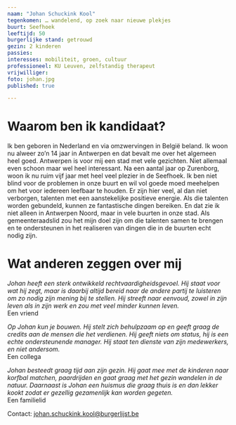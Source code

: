 ```yaml
---
naam: "Johan Schuckink Kool"
tegenkomen: … wandelend, op zoek naar nieuwe plekjes
buurt: Seefhoek
leeftijd: 50
burgerlijke stand: getrouwd
gezin: 2 kinderen
passies:
interesses: mobiliteit, groen, cultuur
professioneel: KU Leuven, zelfstandig therapeut
vrijwilliger:
foto: johan.jpg
published: true

---
```

# Waarom ben ik kandidaat?
Ik ben geboren in Nederland en via omzwervingen in België beland. Ik woon nu alweer zo’n 14 jaar in Antwerpen en dat bevalt me over het algemeen heel goed. Antwerpen is voor mij een stad met vele gezichten. Niet allemaal even schoon maar wel heel interessant. Na een aantal jaar op Zurenborg, woon ik nu ruim vijf jaar met heel veel plezier in de Seefhoek. Ik ben niet blind voor de problemen in onze buurt en wil vol goede moed meehelpen om het voor iedereen leefbaar te houden. Er zijn hier veel, al dan niet verborgen, talenten met een aanstekelijke positieve energie. Als die talenten worden gebundeld, kunnen ze fantastische dingen bereiken. En dat zie ik niet alleen in Antwerpen Noord, maar in vele buurten in onze stad. Als gemeenteraadslid zou het mijn doel zijn om die talenten samen te brengen en te ondersteunen in het realiseren van dingen die in de buurten echt nodig zijn.

# Wat anderen zeggen over mij
_Johan heeft een sterk ontwikkeld rechtvaardigheidsgevoel. Hij staat voor wat hij zegt, maar is daarbij altijd bereid naar de andere partij te luisteren om zo nodig zijn mening bij te stellen. Hij streeft naar eenvoud, zowel in zijn leven als in zijn werk en zou met veel minder kunnen leven._  
Een vriend
 
_Op Johan kun je bouwen. Hij stelt zich behulpzaam op en geeft graag de credits aan de mensen die het verdienen. Hij geeft niets om status, hij is een echte ondersteunende manager. Hij staat ten dienste van zijn medewerkers, en niet andersom._  
Een collega
 
_Johan besteedt graag tijd aan zijn gezin. Hij gaat mee met de kinderen naar korfbal matchen, paardrijden en gaat graag met het gezin wandelen in de natuur.
Daarnaast is Johan een huismus die graag thuis is en dan lekker kookt zodat er gezellig gezamenlijk kan worden gegeten._  
Een familielid


Contact: johan.schuckink.kool@burgerlijst.be

